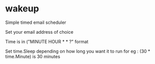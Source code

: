 # wakeup
Simple timed email scheduler

Set your email address of choice

Time is in ("MINUTE HOUR * * ?" format

Set time.Sleep depending on how long you want it to run for eg : (30 * time.Minute) is 30 minutes

